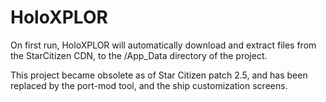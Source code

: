 # HoloXPLOR

On first run, HoloXPLOR will automatically download and extract files from the StarCitizen CDN, to the /App_Data directory of the project.

This project became obsolete as of Star Citizen patch 2.5, and has been replaced by the port-mod tool, and the ship customization screens.
